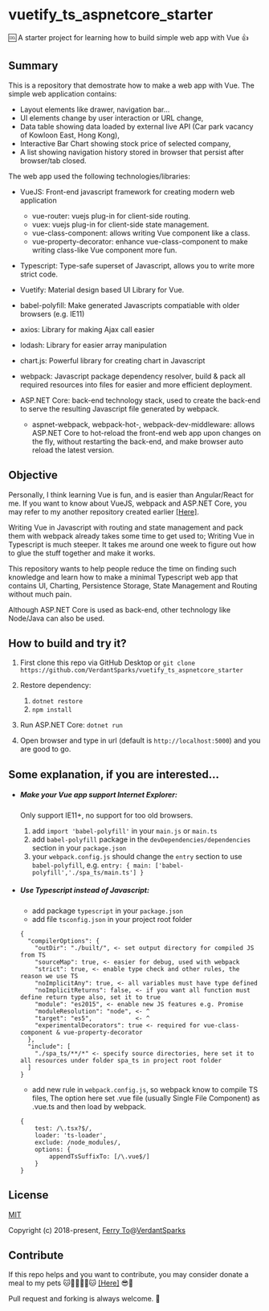 # vuetify_ts_aspnetcore_starter 
:cool: A starter project for learning how to build simple web app with Vue :+1:

## Summary
This is a repository that demostrate how to make a web app with Vue.
The simple web application contains:
- Layout elements like drawer, navigation bar... 
- UI elements change by user interaction or URL change,
- Data table showing data loaded by external live API (Car park vacancy of Kowloon East, Hong Kong),
- Interactive Bar Chart showing stock price of selected company,
- A list showing navigation history stored in browser that persist after browser/tab closed.

The web app used the following technologies/libraries:

- VueJS: Front-end javascript framework for creating modern web application
 
    - vue-router: vuejs plug-in for client-side routing.
    - vuex: vuejs plug-in for client-side state management.
    - vue-class-component: allows writing Vue component like a class.
    - vue-property-decorator: enhance vue-class-component to make writing class-like Vue component more fun. 

- Typescript: Type-safe superset of Javascript, allows you to write more strict code.

- Vuetify: Material design based UI Library for Vue. 

- babel-polyfill: Make generated Javascripts compatiable with older browsers (e.g. IE11)

- axios: Library for making Ajax call easier

- lodash: Library for easier array manipulation

- chart.js: Powerful library for creating chart in Javascript

- webpack: Javascript package dependency resolver, build & pack all required resources into files for easier and more efficient deployment.

- ASP.NET Core: back-end technology stack, used to create the back-end to serve the resulting Javascript file generated by webpack.

    - aspnet-webpack, webpack-hot-, webpack-dev-middleware: allows ASP.NET Core to hot-reload the front-end web app upon changes on the fly, without restarting the back-end, and make browser auto reload the latest version.
    
 ## Objective
 
 Personally, I think learning Vue is fun, and is easier than Angular/React for me.
 If you want to know about VueJS, webpack and ASP.NET Core, 
 you may refer to my another repository created earlier 
 [[Here]](https://github.com/VerdantSparks/vuejs-aspnetcore-ssr).
 
 Writing Vue in Javascript with routing and state management 
 and pack them with webpack already takes some time to get used to;
 Writing Vue in Typescript is much steeper. 
 It takes me around one week to figure out how to glue the stuff together and make it works.
 
 This repository wants to help people reduce the time on finding such knowledge 
 and learn how to make a minimal Typescript web app that contains 
 UI, Charting, Persistence Storage, State Management and Routing without much pain.
 
 Although ASP.NET Core is used as back-end, other technology like Node/Java can also be used.
 
 ## How to build and try it?
 
 1. First clone this repo via GitHub Desktop or `git clone https://github.com/VerdantSparks/vuetify_ts_aspnetcore_starter`
 
 2. Restore dependency:
    
    1. `dotnet restore`
    2. `npm install`

3. Run ASP.NET Core: `dotnet run`

4. Open browser and type in url (default is `http://localhost:5000`) and you are good to go.

## Some explanation, if you are interested...

- ##### Make your Vue app support Internet Explorer:
    Only support IE11+, no support for too old browsers.
    1. add `import 'babel-polyfill'` in your `main.js` or `main.ts`
    2. add `babel-polyfill` package in the `devDependencies/dependencies` section in your `package.json`
    3. your `webpack.config.js` should change the `entry` section to use `babel-polyfill`, 
    e.g. `entry: { main: ['babel-polyfill','./spa_ts/main.ts'] }`
    
- ##### Use Typescript instead of Javascript:
    - add package `typescript` in your `package.json`
    - add file `tsconfig.json` in your project root folder
    ```
    {
      "compilerOptions": {
        "outDir": "./built/", <- set output directory for compiled JS from TS
        "sourceMap": true, <- easier for debug, used with webpack
        "strict": true, <- enable type check and other rules, the reason we use TS
        "noImplicitAny": true, <- all variables must have type defined
        "noImplicitReturns": false, <- if you want all function must define return type also, set it to true
        "module": "es2015", <- enable new JS features e.g. Promise
        "moduleResolution": "node", <- ^
        "target": "es5",            <- ^
        "experimentalDecorators": true <- required for vue-class-component & vue-property-decorator
      },
      "include": [
        "./spa_ts/**/*" <- specify source directories, here set it to all resources under folder spa_ts in project root folder
      ]
    }
    ```
    - add new rule in `webpack.config.js`, so webpack know to compile TS files, 
    The option here set .vue file (usually Single File Component) as .vue.ts
    and then load by webpack.
    ```
    {
        test: /\.tsx?$/,
        loader: 'ts-loader',
        exclude: /node_modules/,
        options: {
            appendTsSuffixTo: [/\.vue$/]
        }
    }
    ```
    
## License
[MIT](http://opensource.org/licenses/MIT)

Copyright (c) 2018-present, [Ferry To](https://github.com/ferrywlto)@[VerdantSparks](https://github.com/VerdantSparks)

## Contribute
If this repo helps and you want to contribute, you may consider donate a meal to my pets 
:cat::hamster::hamster::hamster::hamster::cat: [[Here]](https://paypal.me/VerdantSparks) :sunglasses::metal:

Pull request and forking is always welcome. :beers: